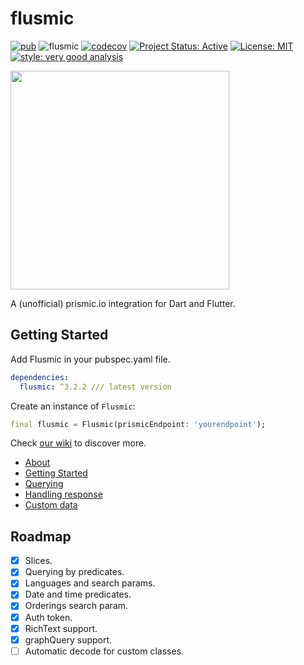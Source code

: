 # flusmic
[![pub](https://img.shields.io/badge/pub-3.2.2-blue)](https://pub.dev/packages/flusmic)
![flusmic](https://github.com/PixelaGt/flusmic/workflows/flusmic/badge.svg?branch=master&event=push)
[![codecov](https://codecov.io/gh/PixelaGt/flusmic/branch/master/graph/badge.svg)](https://codecov.io/gh/PixelaGt/flusmic)
[![Project Status: Active](https://www.repostatus.org/badges/latest/active.svg)](https://www.repostatus.org/#active)
[![License: MIT](https://img.shields.io/badge/license-MIT-blue.svg)](https://opensource.org/licenses/MIT)
[![style: very good analysis](https://img.shields.io/badge/style-very_good_analysis-B22C89.svg)](https://pub.dev/packages/very_good_analysis)

<img src="https://raw.githubusercontent.com/PixelaGt/flusmic/master/images/flusmic.png" width="350">

A (unofficial) prismic.io integration for Dart and Flutter.

## Getting Started

Add Flusmic in your pubspec.yaml file.

```yaml
dependencies:
  flusmic: ^3.2.2 /// latest version
```

Create an instance of `Flusmic`:

```dart
final flusmic = Flusmic(prismicEndpoint: 'yourendpoint');
```

Check [our wiki](https://github.com/PixelaGt/flusmic/wiki) to discover more.

* [About](https://github.com/PixelaGt/flusmic/wiki/About)
* [Getting Started](https://github.com/PixelaGt/flusmic/wiki/Getting-Started)
* [Querying](https://github.com/PixelaGt/flusmic/wiki/Querying)
* [Handling response](https://github.com/PixelaGt/flusmic/wiki/Handling-response)
* [Custom data](https://github.com/PixelaGt/flusmic/wiki/Custom-data)


## Roadmap
- [X] Slices.
- [X] Querying by predicates.
- [X] Languages and search params.
- [X] Date and time predicates.
- [X] Orderings search param.
- [X] Auth token.
- [X] RichText support.
- [X] graphQuery support.
- [ ] Automatic decode for custom classes.
